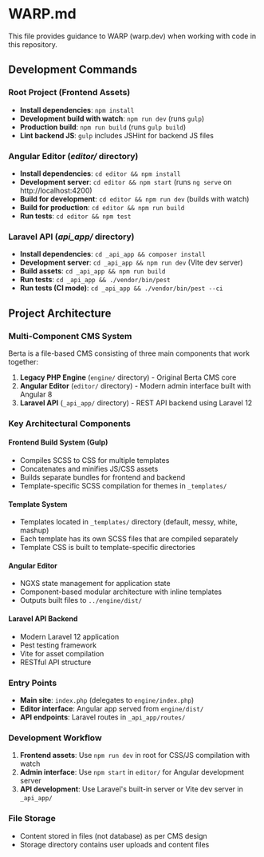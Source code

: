 # WARP.md

This file provides guidance to WARP (warp.dev) when working with code in this repository.

## Development Commands

### Root Project (Frontend Assets)
- **Install dependencies**: `npm install`
- **Development build with watch**: `npm run dev` (runs `gulp`)
- **Production build**: `npm run build` (runs `gulp build`)
- **Lint backend JS**: `gulp` includes JSHint for backend JS files

### Angular Editor (_editor/_ directory)
- **Install dependencies**: `cd editor && npm install`
- **Development server**: `cd editor && npm start` (runs `ng serve` on http://localhost:4200)
- **Build for development**: `cd editor && npm run dev` (builds with watch)
- **Build for production**: `cd editor && npm run build`
- **Run tests**: `cd editor && npm test`

### Laravel API (_api_app/_ directory)
- **Install dependencies**: `cd _api_app && composer install`
- **Development server**: `cd _api_app && npm run dev` (Vite dev server)
- **Build assets**: `cd _api_app && npm run build`
- **Run tests**: `cd _api_app && ./vendor/bin/pest`
- **Run tests (CI mode)**: `cd _api_app && ./vendor/bin/pest --ci`

## Project Architecture

### Multi-Component CMS System
Berta is a file-based CMS consisting of three main components that work together:

1. **Legacy PHP Engine** (`engine/` directory) - Original Berta CMS core
2. **Angular Editor** (`editor/` directory) - Modern admin interface built with Angular 8
3. **Laravel API** (`_api_app/` directory) - REST API backend using Laravel 12

### Key Architectural Components

#### Frontend Build System (Gulp)
- Compiles SCSS to CSS for multiple templates
- Concatenates and minifies JS/CSS assets
- Builds separate bundles for frontend and backend
- Template-specific SCSS compilation for themes in `_templates/`

#### Template System
- Templates located in `_templates/` directory (default, messy, white, mashup)
- Each template has its own SCSS files that are compiled separately
- Template CSS is built to template-specific directories

#### Angular Editor
- NGXS state management for application state
- Component-based modular architecture with inline templates
- Outputs built files to `../engine/dist/`

#### Laravel API Backend  
- Modern Laravel 12 application
- Pest testing framework
- Vite for asset compilation
- RESTful API structure

### Entry Points
- **Main site**: `index.php` (delegates to `engine/index.php`)
- **Editor interface**: Angular app served from `engine/dist/`  
- **API endpoints**: Laravel routes in `_api_app/routes/`

### Development Workflow
1. **Frontend assets**: Use `npm run dev` in root for CSS/JS compilation with watch
2. **Admin interface**: Use `npm start` in `editor/` for Angular development server
3. **API development**: Use Laravel's built-in server or Vite dev server in `_api_app/`

### File Storage
- Content stored in files (not database) as per CMS design
- Storage directory contains user uploads and content files

